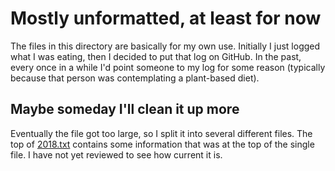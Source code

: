 # Mostly unformatted, at least for now

The files in this directory are basically for my own use.  Initially I
just logged what I was eating, then I decided to put that log on
GitHub.  In the past, every once in a while I'd point someone to my
log for some reason (typically because that person was contemplating a
plant-based diet).

## Maybe someday I'll clean it up more

Eventually the file got too large, so I split it into several
different files.  The top of [2018.txt](2018.txt) contains some
information that was at the top of the single file.  I have not yet
reviewed to see how current it is.


